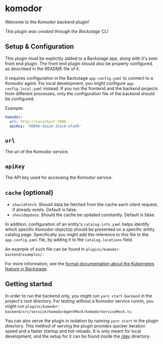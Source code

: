 # komodor

Welcome to the Komodor backend plugin!

_This plugin was created through the Backstage CLI_

## Setup & Configuration

This plugin must be explicitly added to a Backstage app, along with it's peer front end plugin. The front end plugin should also be properly configured, as described in the README file of it.

It requires configuration in the Backstage `app-config.yaml` to connect to a Komodor agent. For local development, you might configure `app-config.local.yaml` instead.
If you run the frontend and the backend projects from different processes, only the configuration file of the backend should be configured.

Example:

```yaml
komodor:
  url: http://localhost:7008
  apiKey: '90890-dda2d-32acb-efad8'
```

## `url`

The url of the Komodor service.

## `apiKey`

The API key used for accessing the Komodor service.

## `cache` (optional)

- `shouldFetch`: Should data be fetched from the cache each client request, if
  already exists. Default is false.
- `shouldUpdate`: Should the cache be updated constantly. Default is false.

In addition, configuration of an entity's `catalog-info.yaml` helps identify which specific Komodor object(s) should be presented on a specific entity catalog page.
Specifically you might add the reference to this file to the `app.config.yaml` file,
by adding it to the `catalog.locations` field.

An example of such file can be found in `plugins/komodor-backend/examples/`.

For more information, see the [formal documentation about the Kubernetes feature in Backstage](https://backstage.io/docs/features/kubernetes/overview).

## Getting started

In order to run the backend only, you might run `yarn start-backend` in the project's
root directory. For testing without a Komodor service runnin, you might run
`plugins/komodor-backend/src/service/komodorAgentMock/komodorServiceMock.ts`.

You can also serve the plugin in isolation by running `yarn start` in the plugin directory.
This method of serving the plugin provides quicker iteration speed and a faster startup and hot reloads.
It is only meant for local development, and the setup for it can be found inside the [/dev](/dev) directory.

